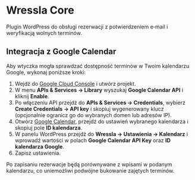 # Wressla Core

Plugin WordPress do obsługi rezerwacji z potwierdzeniem e‑mail i weryfikacją wolnych terminów.

## Integracja z Google Calendar

Aby wtyczka mogła sprawdzać dostępność terminów w Twoim kalendarzu Google, wykonaj poniższe kroki:

1. Wejdź do [Google Cloud Console](https://console.cloud.google.com/) i utwórz projekt.
2. W menu **APIs & Services → Library** wyszukaj **Google Calendar API** i kliknij **Enable**.
3. Po włączeniu API przejdź do **APIs & Services → Credentials**, wybierz **Create Credentials → API key** i skopiuj wygenerowany klucz (opcjonalnie ogranicz go do wybranych domen lub adresów IP).
4. Otwórz [Google Calendar](https://calendar.google.com/), przejdź do ustawień wybranego kalendarza i skopiuj pole **ID kalendarza**.
5. W panelu WordPress przejdź do **Wressla → Ustawienia → Kalendarz** i wprowadź wartości w polach **Google Calendar API Key** oraz **ID kalendarza Google**.
6. Zapisz ustawienia.

Po zapisaniu rezerwacje będą porównywane z wpisami w podanym kalendarzu, co uniemożliwi podwójne bukowanie zajętych terminów.

